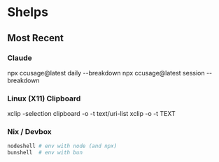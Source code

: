 # Shelps

## Most Recent

### Claude
npx ccusage@latest daily --breakdown
npx ccusage@latest session --breakdown

### Linux (X11) Clipboard
xclip -selection clipboard -o -t text/uri-list
xclip -o -t TEXT

### Nix / Devbox

```sh
nodeshell # env with node (and npx)
bunshell  # env with bun
```

